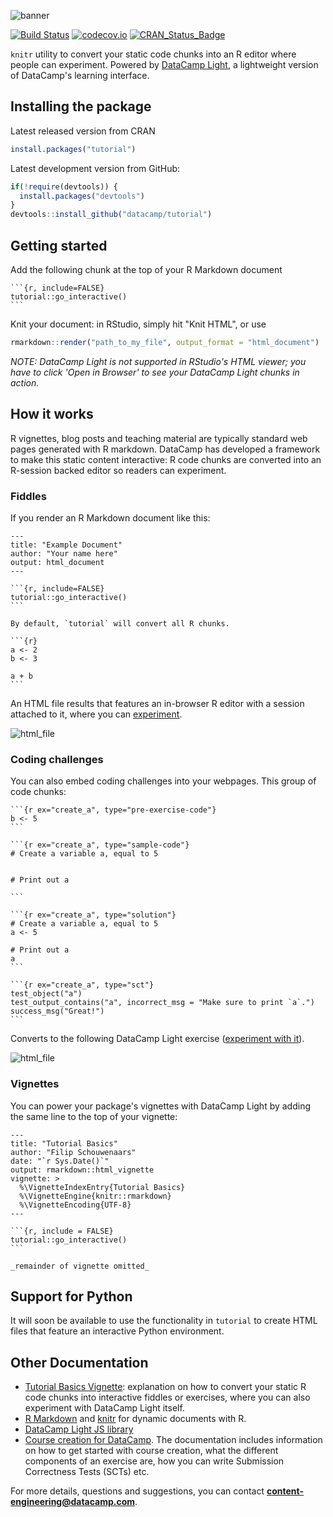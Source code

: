 ![banner](https://s3.amazonaws.com/assets.datacamp.com/img/github/content-engineering-repos/tutorial_banner_v2.png)

[![Build Status](https://api.travis-ci.org/datacamp/tutorial.svg?branch=master)](https://travis-ci.org/datacamp/tutorial)
[![codecov.io](https://codecov.io/github/datacamp/tutorial/coverage.svg?branch=master)](https://codecov.io/github/datacamp/tutorial?branch=master)
[![CRAN_Status_Badge](http://www.r-pkg.org/badges/version/tutorial)](http://cran.r-project.org/package=tutorial)

`knitr` utility to convert your static code chunks into an R editor where people can experiment. Powered by [DataCamp Light](https://www.github.com/datacamp/datacamp-light), a lightweight version of DataCamp's learning interface.

## Installing the package

Latest released version from CRAN

```R
install.packages("tutorial")
```

Latest development version from GitHub:

```R
if(!require(devtools)) {
  install.packages("devtools")
}
devtools::install_github("datacamp/tutorial")
```

## Getting started

Add the following chunk at the top of your R Markdown document

    ```{r, include=FALSE}
    tutorial::go_interactive()
    ```

Knit your document: in RStudio, simply hit "Knit HTML", or use

```R
rmarkdown::render("path_to_my_file", output_format = "html_document")
```

_NOTE: DataCamp Light is not supported in RStudio's HTML viewer; you have to click 'Open in Browser' to see your DataCamp Light chunks in action._

## How it works

R vignettes, blog posts and teaching material are typically standard web pages generated with R markdown. DataCamp has developed a framework to make this static content interactive: R code chunks are converted into an R-session backed editor so readers can experiment.

### Fiddles

If you render an R Markdown document like this:   

    ---
    title: "Example Document"
    author: "Your name here"
    output: html_document
    ---

    ```{r, include=FALSE}
    tutorial::go_interactive()
    ```
    
    By default, `tutorial` will convert all R chunks.

    ```{r}
    a <- 2
    b <- 3

    a + b
    ```

An HTML file results that features an in-browser R editor with a session attached to it, where you can [experiment](https://cran.r-project.org/web/packages/tutorial/vignettes/tutorial-basics.html#fiddles).

![html_file](https://s3.amazonaws.com/assets.datacamp.com/img/github/content-engineering-repos/tutorial_fiddle.png)

### Coding challenges

You can also embed coding challenges into your webpages. This group of code chunks:

    ```{r ex="create_a", type="pre-exercise-code"}
    b <- 5
    ```
    
    ```{r ex="create_a", type="sample-code"}
    # Create a variable a, equal to 5
    
    
    # Print out a
    
    ```
    
    ```{r ex="create_a", type="solution"}
    # Create a variable a, equal to 5
    a <- 5
    
    # Print out a
    a
    ```
    
    ```{r ex="create_a", type="sct"}
    test_object("a")
    test_output_contains("a", incorrect_msg = "Make sure to print `a`.")
    success_msg("Great!")
    ```
    
Converts to the following DataCamp Light exercise ([experiment with it](https://cran.r-project.org/web/packages/tutorial/vignettes/tutorial-basics.html#interactive-exercises)).

![html_file](https://s3.amazonaws.com/assets.datacamp.com/img/github/content-engineering-repos/tutorial_exercise.png)

### Vignettes

You can power your package's vignettes with DataCamp Light by adding the same line to the top of your vignette:

    ---
    title: "Tutorial Basics"
    author: "Filip Schouwenaars"
    date: "`r Sys.Date()`"
    output: rmarkdown::html_vignette
    vignette: >
      %\VignetteIndexEntry{Tutorial Basics}
      %\VignetteEngine{knitr::rmarkdown}
      %\VignetteEncoding{UTF-8}
    ---

    ```{r, include = FALSE}
    tutorial::go_interactive()
    ```
    
    _remainder of vignette omitted_

## Support for Python

It will soon be available to use the functionality in `tutorial` to create HTML files that feature an interactive Python environment.

## Other Documentation

- [Tutorial Basics Vignette](https://cran.r-project.org/web/packages/tutorial/vignettes/tutorial-basics.html): explanation on how to convert your static R code chunks into interactive fiddles or exercises, where you can also experiment with DataCamp Light itself.
- [R Markdown](http://rmarkdown.rstudio.com/) and [knitr](http://yihui.name/knitr/) for dynamic documents with R.
- [DataCamp Light JS library](https://www.github.com/datacamp/datacamp-light)
- [Course creation for DataCamp](https://www.datacamp.com/teach/documentation). The documentation includes information on how to get started with course creation, what the different components of an exercise are, how you can write Submission Correctness Tests (SCTs) etc.

For more details, questions and suggestions, you can contact <b>content-engineering@datacamp.com</b>.
